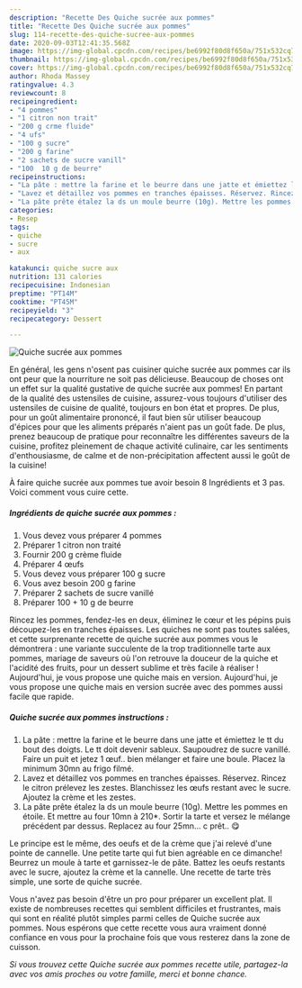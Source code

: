 ```yaml
---
description: "Recette Des Quiche sucrée aux pommes"
title: "Recette Des Quiche sucrée aux pommes"
slug: 114-recette-des-quiche-sucree-aux-pommes
date: 2020-09-03T12:41:35.568Z
image: https://img-global.cpcdn.com/recipes/be6992f80d8f650a/751x532cq70/quiche-sucree-aux-pommes-photo-principale-de-la-recette.jpg
thumbnail: https://img-global.cpcdn.com/recipes/be6992f80d8f650a/751x532cq70/quiche-sucree-aux-pommes-photo-principale-de-la-recette.jpg
cover: https://img-global.cpcdn.com/recipes/be6992f80d8f650a/751x532cq70/quiche-sucree-aux-pommes-photo-principale-de-la-recette.jpg
author: Rhoda Massey
ratingvalue: 4.3
reviewcount: 8
recipeingredient:
- "4 pommes"
- "1 citron non trait"
- "200 g crme fluide"
- "4 ufs"
- "100 g sucre"
- "200 g farine"
- "2 sachets de sucre vanill"
- "100  10 g de beurre"
recipeinstructions:
- "La pâte : mettre la farine et le beurre dans une jatte et émiettez le tt du bout des doigts. Le tt doit devenir sableux. Saupoudrez de sucre vanillé. Faire un puit et jetez 1 œuf.. bien mélanger et faire une boule. Placez la minimum 30mn au frigo filmé."
- "Lavez et détaillez vos pommes en tranches épaisses. Réservez. Rincez le citron prélevez les zestes. Blanchissez les œufs restant avec le sucre. Ajoutez la crème et les zestes."
- "La pâte prête étalez la ds un moule beurre (10g). Mettre les pommes en étoile. Et mettre au four 10mn à 210*. Sortir la tarte et versez le mélange précédent par dessus. Replacez au four 25mn... c prêt.. 😋"
categories:
- Resep
tags:
- quiche
- sucre
- aux

katakunci: quiche sucre aux 
nutrition: 131 calories
recipecuisine: Indonesian
preptime: "PT14M"
cooktime: "PT45M"
recipeyield: "3"
recipecategory: Dessert

---
```



![Quiche sucrée aux pommes](https://img-global.cpcdn.com/recipes/be6992f80d8f650a/751x532cq70/quiche-sucree-aux-pommes-photo-principale-de-la-recette.jpg)

En général, les gens n'osent pas cuisiner quiche sucrée aux pommes car ils ont peur que la nourriture ne soit pas délicieuse. Beaucoup de choses ont un effet sur la qualité gustative de quiche sucrée aux pommes! En partant de la qualité des ustensiles de cuisine, assurez-vous toujours d'utiliser des ustensiles de cuisine de qualité, toujours en bon état et propres. De plus, pour un goût alimentaire prononcé, il faut bien sûr utiliser beaucoup d'épices pour que les aliments préparés n'aient pas un goût fade. De plus, prenez beaucoup de pratique pour reconnaître les différentes saveurs de la cuisine, profitez pleinement de chaque activité culinaire, car les sentiments d'enthousiasme, de calme et de non-précipitation affectent aussi le goût de la cuisine!

<!--inarticleads1-->

À faire quiche sucrée aux pommes tue avoir besoin 8 Ingrédients et 3 pas. Voici comment vous cuire cette.

##### Ingrédients de quiche sucrée aux pommes :

1. Vous devez vous préparer 4 pommes
1. Préparer 1 citron non traité
1. Fournir 200 g crème fluide
1. Préparer 4 œufs
1. Vous devez vous préparer 100 g sucre
1. Vous avez besoin 200 g farine
1. Préparer 2 sachets de sucre vanillé
1. Préparer 100 + 10 g de beurre


Rincez les pommes, fendez-les en deux, éliminez le cœur et les pépins puis découpez-les en tranches épaisses. Les quiches ne sont pas toutes salées, et cette surprenante recette de quiche sucrée aux pommes vous le démontrera : une variante succulente de la trop traditionnelle tarte aux pommes, mariage de saveurs où l&#39;on retrouve la douceur de la quiche et l&#39;acidité des fruits, pour un dessert sublime et très facile à réaliser ! Aujourd&#39;hui, je vous propose une quiche mais en version. Aujourd&#39;hui, je vous propose une quiche mais en version sucrée avec des pommes aussi facile que rapide. 

<!--inarticleads2-->

##### Quiche sucrée aux pommes instructions :

1. La pâte : mettre la farine et le beurre dans une jatte et émiettez le tt du bout des doigts. Le tt doit devenir sableux. Saupoudrez de sucre vanillé. Faire un puit et jetez 1 œuf.. bien mélanger et faire une boule. Placez la minimum 30mn au frigo filmé.
1. Lavez et détaillez vos pommes en tranches épaisses. Réservez. Rincez le citron prélevez les zestes. Blanchissez les œufs restant avec le sucre. Ajoutez la crème et les zestes.
1. La pâte prête étalez la ds un moule beurre (10g). Mettre les pommes en étoile. Et mettre au four 10mn à 210*. Sortir la tarte et versez le mélange précédent par dessus. Replacez au four 25mn... c prêt.. 😋


Le principe est le même, des oeufs et de la crème que j&#39;ai relevé d&#39;une pointe de cannelle. Une petite tarte qui fut bien agréable en ce dimanche! Beurrez un moule à tarte et garnissez-le de pâte. Battez les oeufs restants avec le sucre, ajoutez la crème et la cannelle. Une recette de tarte très simple, une sorte de quiche sucrée. 

<!--inarticleads1-->

<p>
Vous n'avez pas besoin d'être un pro pour préparer un excellent plat. Il existe de nombreuses recettes qui semblent difficiles et frustrantes, mais qui sont en réalité plutôt simples parmi celles de Quiche sucrée aux pommes. Nous espérons que cette recette vous aura vraiment donné confiance en vous pour la prochaine fois que vous resterez dans la zone de cuisson.
</p>

<p>
<i>Si vous trouvez cette Quiche sucrée aux pommes recette utile, partagez-la avec vos amis proches ou votre famille, merci et bonne chance.</i>
</p>
